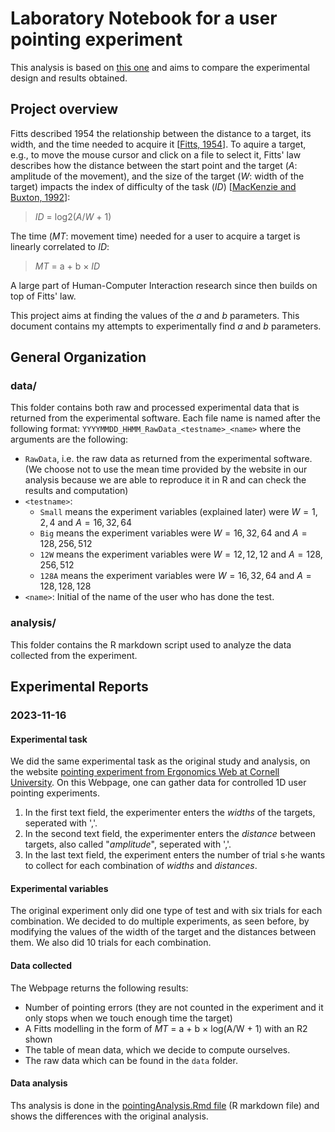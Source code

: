 # Laboratory Notebook for a user pointing experiment

This analysis is based on [this one](https://gricad-gitlab.univ-grenoble-alpes.fr/coutrixc/m2r_pointingxp) and aims to compare the experimental design and results obtained.

## Project overview

Fitts described 1954 the relationship between the distance to a target, its width, and the time needed to acquire it [[Fitts, 1954](http://www2.psychology.uiowa.edu/faculty/mordkoff/InfoProc/pdfs/Fitts%201954.pdf)]. 
To aquire a target, e.g., to move the mouse cursor and click on a file to select it, Fitts' law describes how the distance between the start point and the target (_A_: amplitude of the movement), and the size of the target (_W_: width of the target) impacts the index of difficulty of the task (_ID_) [[MacKenzie and Buxton, 1992](http://www.billbuxton.com/fitts92.html)]:

> _ID_ = log2(_A_/_W_ + 1)

The time (_MT_: movement time) needed for a user to acquire a target is linearly correlated to _ID_:

> _MT_ = a + b × _ID_

A large part of Human-Computer Interaction research since then builds on top of Fitts' law.

This project aims at finding the values of the _a_ and _b_ parameters. This document contains my attempts to experimentally find _a_ and _b_ parameters.

## General Organization

### data/

This folder contains both raw and processed experimental data that is returned from the experimental software. 
Each file name is named after the following format: `YYYYMMDD_HHMM_RawData_<testname>_<name>` where the arguments are the following:
- `RawData`, i.e. the raw data  as returned from the experimental software. (We choose not to use the mean time provided by the website in our analysis because we are able to reproduce it in R and can check the results and computation)
- `<testname>`:
  - `Small` means the experiment variables (explained later) were $W=1,2,4$ and $A=16,32,64$
  - `Big` means the experiment variables were $W=16,32,64$ and $A=128,256,512$
  - `12W` means the experiment variables were $W=12,12,12$ and $A=128,256,512$
  - `128A` means the experiment variables were $W=16,32,64$ and $A=128,128,128$
- `<name>`: Initial of the name of the user who has done the test.


### analysis/

This folder contains the R markdown script used to analyze the data collected from the experiment. 

## Experimental Reports

### 2023-11-16

#### Experimental task

We did the same experimental task as the original study and analysis, on the website [pointing experiment from Ergonomics Web at Cornell University](http://ergo.human.cornell.edu/FittsLaw/FittsLaw.html).
On this Webpage, one can gather data for controlled 1D user pointing experiments. 
1. In the first text field, the experimenter enters the _widths_ of the targets, seperated with ','. 
2. In the second text field, the experimenter enters the _distance_ between targets, also called "_amplitude_", seperated with ','. 
3. In the last text field, the experiment enters the number of trial s·he wants to collect for each combination of _widths_ and _distances_. 

#### Experimental variables

The original experiment only did one type of test and with six trials for each combination.
We decided to do multiple experiments, as seen before, by modifying the values of the width of the target and the distances between them. We also did 10 trials for each combination.

#### Data collected

The Webpage returns the following results:
- Number of pointing errors (they are not counted in the experiment and it only stops when we touch enough time the target)
- A Fitts modelling in the form of _MT_ = a + b × log(A/W + 1) with an R2 shown
- The table of mean data, which we decide to compute ourselves.
- The raw data which can be found in the `data` folder.

#### Data analysis

Ths analysis is done in the [pointingAnalysis.Rmd file](./analysis/pointingAnalysis.Rmd) (R markdown file) and shows the differences with the original analysis.
